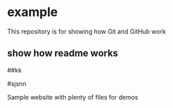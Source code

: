 # example

This repository is for showing how Git and GitHub work

## show how readme works

##kk

#sjsnn

Sample website with plenty of files for demos
